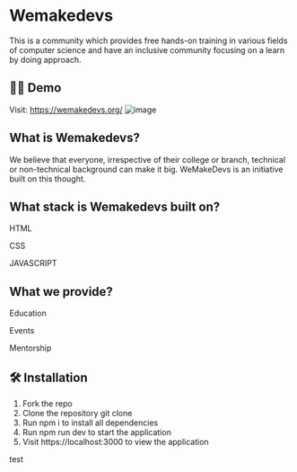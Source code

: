 # Wemakedevs

This is a community which provides free hands-on training in various fields of computer science and have an inclusive community focusing on a learn by doing approach.

## 👨‍💻 Demo

Visit: https://wemakedevs.org/
![image](https://user-images.githubusercontent.com/86014533/208913882-a6bbbd0d-2833-464e-895d-788522952c68.png)

## What is Wemakedevs?

We believe that everyone, irrespective of their college or branch, technical or non-technical background can make it big. WeMakeDevs is an initiative built on this thought.

## What stack is Wemakedevs built on?

HTML

CSS

JAVASCRIPT

## What we provide?

Education

Events

Mentorship

## 🛠️ Installation

1. Fork the repo
2. Clone the repository git clone
3. Run npm i to install all dependencies
4. Run npm run dev to start the application
5. Visit https://localhost:3000 to view the application

test